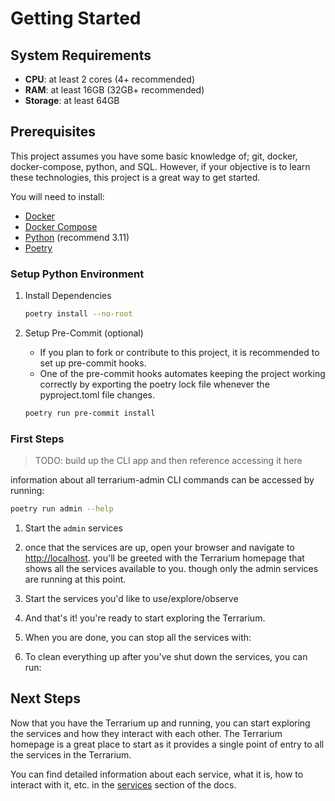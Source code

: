 # Getting Started

## System Requirements

- **CPU**: at least 2 cores (4+ recommended)
- **RAM**: at least 16GB (32GB+ recommended)
- **Storage**: at least 64GB

## Prerequisites

This project assumes you have some basic knowledge of; git, docker, docker-compose, python, and SQL. However, if your
objective is to learn these technologies, this project is a great way to get started.

You will need to install:

- [Docker](https://docs.docker.com/get-docker/)
- [Docker Compose](https://docs.docker.com/compose/install/)
- [Python](https://www.python.org/downloads/) (recommend 3.11)
- [Poetry](https://python-poetry.org/docs/)

### Setup Python Environment

1. Install Dependencies

    ```bash
    poetry install --no-root
    ```
2. Setup Pre-Commit (optional)
    - If you plan to fork or contribute to this project, it is recommended to set up pre-commit hooks.
    - One of the pre-commit hooks automates keeping the project working correctly by exporting the poetry lock file
      whenever the pyproject.toml file changes.

    ```bash
    poetry run pre-commit install
    ```

### First Steps

> TODO: build up the CLI app and then reference accessing it here

information about all terrarium-admin CLI commands can be accessed by running:

```bash
poetry run admin --help
```

1. Start the `admin` services
2. once that the services are up, open your browser and navigate to [http://localhost](http://localhost). you'll be
   greeted with the Terrarium homepage that shows all the services available to you. though only the admin services are
   running at this point.

3. Start the services you'd like to use/explore/observe
4. And that's it! you're ready to start exploring the Terrarium.
5. When you are done, you can stop all the services with:
6. To clean everything up after you've shut down the services, you can run:

## Next Steps

Now that you have the Terrarium up and running, you can start exploring the services and how they interact with each
other. The Terrarium homepage is a great place to start as it provides a single point of entry to all the services in
the
Terrarium.

You can find detailed information about each service, what it is, how to interact with it, etc. in
the [services](https://foehammer82.github.io/tech-terrarium/services/) section of the docs.
